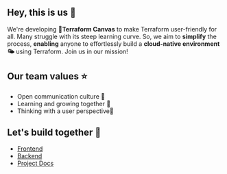 ## Hey, this is us 👋
We're developing **🚀Terraform Canvas** to make Terraform user-friendly for all. Many struggle with its steep learning curve. So, we aim to **simplify** the process, **enabling** anyone to effortlessly build a **cloud-native environment🌤️** using Terraform. Join us in our mission!


## Our team values ⭐
- Open communication culture 📢
- Learning and growing together 💪
- Thinking with a user perspective🤔

## Let's build together 🤝
- [Frontend](https://github.com/Terraform-Canvas/front-end)
- [Backend](https://github.com/Terraform-Canvas/back-end)
- [Project Docs](https://facerain.notion.site/e393c21c423e46318f1dd21a3a9ed428?v=cf7ba34920154548a7d0303f27c7710b&pvs=4)



